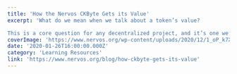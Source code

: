 ```yaml
---
title: 'How the Nervos CKByte Gets its Value'
excerpt: 'What do we mean when we talk about a token’s value?

This is a core question for any decentralized project, and it’s one we’ve thought carefully about in designing the CKByte as the protocol token of '
coverImage: 'https://www.nervos.org/wp-content/uploads/2020/12/1_oP_k7XgI4YcfTLDOG_MZWw@2x.jpeg'
date: '2020-01-26T16:00:00.000Z'
category: 'Learning Resources'
link: 'https://www.nervos.org/blog/how-ckbyte-gets-its-value'
---
```



